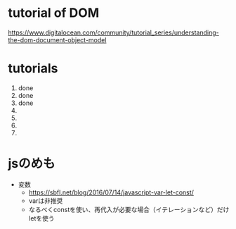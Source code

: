 # tutorial of DOM

https://www.digitalocean.com/community/tutorial_series/understanding-the-dom-document-object-model

# tutorials
1. done
1. done
1. done
1. 
1. 
1. 
1. 

# jsのめも

* 変数
    * https://sbfl.net/blog/2016/07/14/javascript-var-let-const/
    * varは非推奨
    * なるべくconstを使い、再代入が必要な場合（イテレーションなど）だけletを使う




